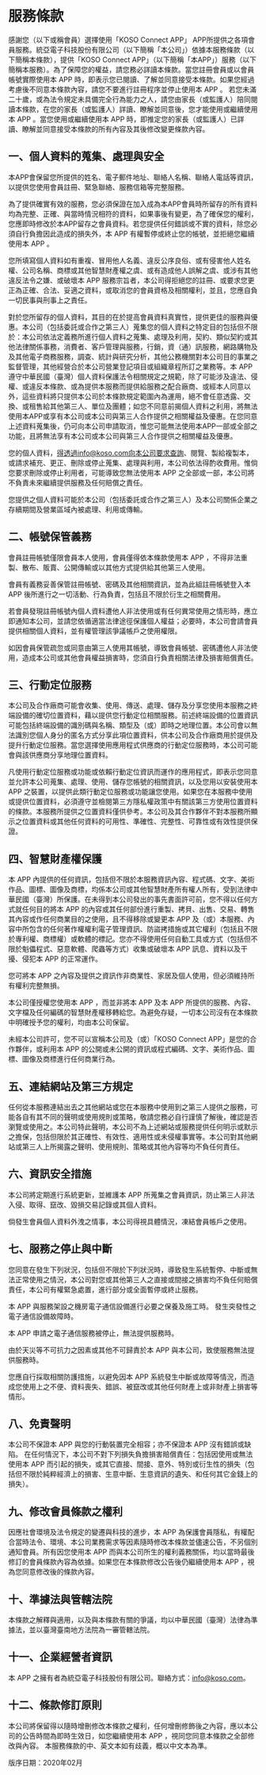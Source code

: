 # 服務條款

感謝您（以下或稱會員）選擇使用「KOSO Connect APP」 APP所提供之各項會員服務。統亞電子科技股份有限公司（以下簡稱「本公司」）依據本服務條款（以下簡稱本條款），提供「KOSO Connect APP」（以下簡稱「本APP」）服務（以下簡稱本服務）。為了保障您的權益，請您務必詳讀本條款。當您註冊會員或以會員帳號實際使用本 APP 時，即表示您已閱讀、了解並同意接受本條款。如果您經過考慮後不同意本條款內容，請您不要進行註冊程序並停止使用本 APP 。
若您未滿二十歲，或為法令規定未具備完全行為能力之人，請您由家長（或監護人）陪同閱讀本條款，在您的家長（或監護人）詳讀、瞭解並同意後，您才能使用或繼續使用本 APP 。當您使用或繼續使用本 APP 時，即推定您的家長（或監護人）已詳讀、瞭解並同意接受本條款的所有內容及其後修改變更條款內容。

## 一、個人資料的蒐集、處理與安全

本APP會保留您所提供的姓名、電子郵件地址、聯絡人名稱、聯絡人電話等資訊，以提供您使用會員註冊、緊急聯絡、服務信箱等完整服務。

為了提供確實有效的服務，您必須保證在加入成為本APP會員時所留存的所有資料均為完整、正確、與當時情況相符的資料，如果事後有變更，為了確保您的權利，您應即時修改於本APP留存之會員資料。若您提供任何錯誤或不實的資料，除您必須自行負擔因此造成的損失外，本 APP 有權暫停或終止您的帳號，並拒絕您繼續使用本 APP 。

您所填寫個人資料如有重複、冒用他人名義、違反公序良俗、或有侵害他人姓名權、公司名稱、商標或其他智慧財產權之虞、或有造成他人誤解之虞、或涉有其他違反法令之嫌、或破壞本 APP 服務宗旨者，本公司得拒絕您的註冊、或要求您更正為正確、合法、妥適之資料，或取消您的會員資格及相關權利，並且，您應自負一切民事與刑事上之責任。

對於您所留存的個人資料，其目的在於提高會員資料真實性，提供更佳的服務與優惠。本公司（包括委託或合作之第三人）蒐集您的個人資料之特定目的包括但不限於：本公司依法定義務所進行個人資料之蒐集、處理及利用，契約、類似契約或其他法律關係事務，消費者、客戶管理與服務，行銷，資（通）訊服務，網路購物及及其他電子商務服務，調查、統計與研究分析，其他公務機關對本公司目的事業之監督管理，其他經營合於本公司營業登記項目或組織章程所訂之業務等。本 APP 遵守中華民國（臺灣）個人資料保護法令相關規定之規範，除了可能涉及違法、侵權、或違反本條款、或為提供本服務而提供給服務之配合廠商、或經本人同意以外，這些資料將只提供本公司於本條款規定範圍內為運用，絕不會任意透露、交換、或租售給其他第三人、單位及團體；如您不同意前揭個人資料之利用，將無法使用本APP或享有本公司或本公司與第三人合作提供之相關權益及優惠。在您同意上述資料蒐集後，仍可向本公司申請取消，惟您可能無法使用本APP一部或全部之功能，且將無法享有本公司或本公司與第三人合作提供之相關權益及優惠。

您的個人資料，得透過info@koso.com向本公司要求查詢、閱覽、製給複製本，或請求補充、更正、刪除或停止蒐集、處理與利用，本公司依法得酌收費用。惟倘您要求刪除或停止利用者，可能導致您無法使用本 APP 之全部或一部，本公司將不負責未來繼續提供服務及任何賠償之責任。

您提供之個人資料可能於本公司（包括委託或合作之第三人）及本公司關係企業之存續期間及營業區域內被處理、利用或傳輸。

## 二、帳號保管義務

會員註冊帳號僅限會員本人使用，會員僅得依本條款使用本 APP ，不得非法重製、散布、販賣、公開傳輸或以其他方式提供給其他第三人使用。

會員有義務妥善保管註冊帳號、密碼及其他相關資訊，並為此組註冊帳號登入本 APP 後所進行之一切活動、行為負責，包括且不限於衍生之相關費用。

若會員發現註冊帳號內個人資料遭他人非法使用或有任何異常使用之情形時，應立即通知本公司，並請您依循適當法律途徑保護個人權益；必要時，本公司會請會員提供相關個人資料，並有權管理該爭議帳戶之使用權限。

如因會員保管疏忽或同意由第三人使用其帳號，導致會員帳號、密碼遭他人非法使用，造成本公司或其他會員權益損害時，您須自行負責相關法律及損害賠償責任。

## 三、行動定位服務

本公司及合作廠商可能會收集、使用、傳送、處理、儲存及分享您使用本服務之終端設備的確切位置資料，藉以提供您行動定位相關服務。前述終端設備的位置資訊可能包括終端設備的識別碼與名稱、類型及（或）即時之地理位置。本公司會以無法識別您個人身分的匿名方式分享此項位置資料，供本公司及合作廠商用於提供及提升行動定位服務。當您選擇使用應用程式供應商的行動定位服務時，本公司可能會與該供應商分享地理位置資料。

凡使用行動定位服務或功能或依賴行動定位資訊而運作的應用程式，即表示您同意並允許本公司蒐集、處理、使用、儲存您帳號的相關資訊，以及您用以安裝使用本 APP 之裝置，以提供此類行動定位服務或功能讓您使用。如果您在本服務中使用或提供位置資料，必須遵守並檢閱第三方隱私權政策中有關該第三方使用位置資料的條款。本服務所提供之位置資料僅供參考。本公司及其合作夥伴不對本服務所顯示之位置資料或其他任何資料的可用性、準確性、完整性、可靠性或有效性提供保證。

## 四、智慧財產權保護

本 APP 內提供的任何資訊，包括但不限於本服務資訊內容、程式碼、文字、美術作品、圖標、圖像及商標，均係本公司或其他智慧財產所有權人所有，受到法律中華民國（臺灣）所保護。在未得到本公司發出的事先書面許可前，您不得以任何方式就任何目的將本 APP 的內容或其任何部份進行重製、拷貝、出售、交易、轉售其內容或作任何商業目的之使用，且不得移除或變更本 APP 及（或）本服務、內容中所包含的任何著作權權利電子管理資訊、防盜拷措施或其它權利（包括且不限於專利權、商標權）或軟體的標記。您亦不得使用任何自動工具或方式（包括但不限於魁儡程式、惡意軟體、爬蟲等方式）收集或破壞本 APP 訊息、資料以及干擾、侵犯本 APP 的正常運作。

您可將本 APP 之內容及提供之資訊作非商業性、家居及個人使用，但必須維持所有權利完整無損。

本公司僅授權您使用本 APP ，而並非將本 APP 及本 APP 所提供的服務、內容、文字檔及任何編碼的智慧財產權移轉給您。為避免存疑，一切本公司沒有在本條款中明確授予您的權利，均由本公司保留。

未經本公司許可，您不可以宣稱本公司及（或）「KOSO Connect APP」是您的合作夥伴，或利用本 APP 的公開或未公開的資訊或程式編碼、文字、美術作品、圖標、圖像及商標進行任何商業行為。

## 五、連結網站及第三方規定

任何從本服務連結出去之其他網站或您在本服務中使用到之第三人提供之服務，可能各自有其不同的聲明或使用規則或策略，敬請您務必自行謹慎了解後，確認是否瀏覽或使用之。本公司特此聲明，本公司不為上述網站或服務提供任何明示或默示之擔保，包括但限於其正確性、有效性、適用性或未侵權事實等。本公司對其他網站或第三人上所揭露之聲明、使用規則、策略或其他內容等均不負任何責任。

## 六、資訊安全措施

本公司將定期進行系統更新，並維護本 APP 所蒐集之會員資訊，防止第三人非法入侵、取得、竄改、毀損交易記錄或其個人資料。

倘發生會員個人資料外洩之情事，本公司得視具體情況，凍結會員帳戶之使用。

## 七、服務之停止與中斷

您同意在發生下列狀況，包括但不限於下列狀況時，導致發生系統暫停、中斷或無法正常使用之情況，本公司對您或其他第三人之直接或間接之損害均不負任何賠償責任，本公司有權緊急處置，進行部分或全面暫停或終止服務。

本 APP 與服務架設之機房電子通信設備進行必要之保養及施工時。
發生突發性之電子通信設備故障時。

本 APP 申請之電子通信服務被停止，無法提供服務時。

由於天災等不可抗力之因素或其他不可歸責於本 APP 與本公司，致使服務無法提供服務時。

您應自行採取相關防護措施，以避免因本 APP 系統發生中斷或故障等情況，而造成您使用上之不便、資料喪失、錯誤、被竄改或其他任何財產上或非財產上損害等情形。

## 八、免責聲明

本公司不保證本 APP 與您的行動裝置完全相容；亦不保證本 APP 沒有錯誤或缺陷。
在任何情況下，本公司不對下列損失負擔損害賠償責任：包括因使用或無法使用本 APP 而引起的損失，或其它直接、間接、意外、特別或衍生性的損失（包括但不限於純粹經濟上的損害、生意中斷、生意資訊的遺失、和任何其它金錢上的損失）。

## 九、修改會員條款之權利
因應社會環境及法令規定的變遷與科技的進步，本 APP 為保護會員隱私，有權配合當時法令、環境、本公司業務需求等因素隨時修改本條款並儘速公告，不另個別通知會員。所有因您使用本 APP 而與本公司所生的權利義務關係，均以當時最後修訂的會員條款內容為依據。如果您在本條款修改公告後仍繼續使用本 APP ，視為您同意修改後的條款內容。

## 十、準據法與管轄法院

本條款之解釋與適用，以及與本條款有關的爭議，均以中華民國（臺灣）法律為準據法，並以臺灣臺南地方法院為一審管轄法院。

## 十一、企業經營者資訊

本 APP 之擁有者為統亞電子科技股份有限公司。聯絡方式：info@koso.com。

## 十二、條款修訂原則

本公司將保留得以隨時增刪修改本條款之權利，任何增刪修飾後之內容，應以本公司的公告時間為即時生效日，如您繼續使用本 APP ，視同您同意本條款之全部修改與內容。
本服務條款的中、英文本如有歧義，概以中文本為準。

版序日期：2020年02月
